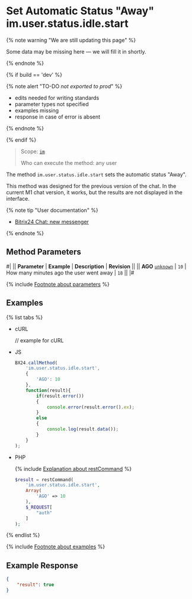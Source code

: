 # Set Automatic Status "Away" im.user.status.idle.start

{% note warning "We are still updating this page" %}

Some data may be missing here — we will fill it in shortly.

{% endnote %}

{% if build == 'dev' %}

{% note alert "TO-DO _not exported to prod_" %}

- edits needed for writing standards
- parameter types not specified
- examples missing
- response in case of error is absent

{% endnote %}

{% endif %}

> Scope: [`im`](../../scopes/permissions.md)
>
> Who can execute the method: any user

The method `im.user.status.idle.start` sets the automatic status "Away".

This method was designed for the previous version of the chat. In the current M1 chat version, it works, but the results are not displayed in the interface.

{% note tip "User documentation" %}

- [Bitrix24 Chat: new messenger](https://helpdesk.bitrix24.com/open/25661218/)

{% endnote %}

## Method Parameters

#|
|| **Parameter** | **Example** | **Description** | **Revision** ||
|| **AGO**
[`unknown`](../../data-types.md) | `10` | How many minutes ago the user went away | `18` ||
|#

{% include [Footnote about parameters](../../../_includes/required.md) %}

## Examples

{% list tabs %}

- cURL

    // example for cURL

- JS

    ```js
    BX24.callMethod(
        'im.user.status.idle.start',
        {
            'AGO': 10
        },
        function(result){
            if(result.error())
            {
                console.error(result.error().ex);
            }
            else
            {
                console.log(result.data());
            }
        }
    );
    ```

- PHP

    {% include [Explanation about restCommand](../_includes/rest-command.md) %}

    ```php
    $result = restCommand(
        'im.user.status.idle.start',
        Array(
            'AGO' => 10
        ),
        $_REQUEST[
            "auth"
        ]
    );
    ```

{% endlist %}

{% include [Footnote about examples](../../../_includes/examples.md) %}

## Example Response

```json
{
    "result": true
}
```